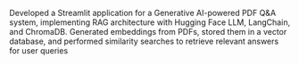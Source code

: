 Developed a Streamlit application for a Generative AI-powered PDF Q&A system, implementing RAG
architecture with Hugging Face LLM, LangChain, and ChromaDB.
Generated embeddings from PDFs, stored them in a vector database, and performed similarity searches to
retrieve relevant answers for user queries
